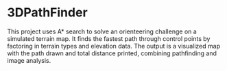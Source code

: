 # 3DPathFinder
This project uses A* search to solve an orienteering challenge on a simulated terrain map. It finds the fastest path through control points by factoring in terrain types and elevation data. The output is a visualized map with the path drawn and total distance printed, combining pathfinding and image analysis.
